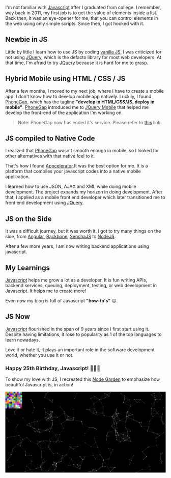 I'm not familiar with [Javascript](https://www.javascript.com/) after I graduated from college.
I remember, way back in 2011, my first job is to get the value of elements inside a list.
Back then, it was an eye-opener for me, that you can control elements in the web using only simple scripts. 
Since then, I got hooked with it.

## Newbie in JS
Little by little I learn how to use JS by coding [vanilla JS](http://vanilla-js.com/).
I was criticized for not using [JQuery](https://jquery.com/), which is the defacto library for most web developers.
At that time, I'm afraid to try [JQuery](https://jquery.com/) because it is hard for me to grasp.

## Hybrid Mobile using HTML / CSS / JS
After a few months, I moved to my next job, where I have to create a mobile app. 
I don't know how to develop mobile app natively. Luckily, 
I found [PhoneGap](https://phonegap.com/), which has the tagline **"develop in HTML/CSS/JS, deploy in mobile"**. [PhoneGap](https://phonegap.com/) introduced me to [JQuery Mobile](https://jquerymobile.com/) that helped me develop the front-end of the application I'm working on.

> Note: PhoneGap now has ended it's service. Please refer to [this](https://blog.phonegap.com/update-for-customers-using-phonegap-and-phonegap-build-cc701c77502c) link.

## JS compiled to Native Code
I realized that [PhoneGap](https://phonegap.com/) wasn't smooth enough in mobile, so I looked for other alternatives with that native feel to it.

That's how I found [Appcelerator](https://www.appcelerator.com/).It was the best option for me. 
It is a platform that compiles your javascript codes into a native mobile application.

I learned how to use JSON, AJAX and XML while doing mobile development. The project expands my horizon in doing development. After that, I applied as a mobile front end developer which later transitioned me to front end development using [JQuery](https://jquery.com/).

## JS on the Side

It was a difficult journey, but it was worth it. I got to try many things on the side, from [Angular](https://angular.io/), [Backbone](https://backbonejs.org/), [SenchaJS](https://www.sencha.com/products/extjs/) to [NodeJS](https://nodejs.org/en/).

After a few more years, I am now writing backend applications using javascript.

## My Learnings

[Javascript](https://www.javascript.com/) helps me grow a lot as a developer. It is fun  writing APIs, backend services, queuing, deployment, testing, or web development in Javascript. It helps me to create more!

Even now my blog is full of Javascript **"how-to's"** 😊.

## JS Now

[Javascript](https://www.javascript.com/) flourished in the span of 9 years since I first start using it. Despite having limitations, it rose to popularity as 1 of the top languages to learn nowadays. 

Love it or hate it, it plays an important role in the software development world, whether you use it or not.

### **Happy 25th Birthday, Javascript!** 🎉🎂🥳 

To show my love with JS, I recreated this [Node Garden](https://nodegarden.js.org/) to emphasize how beautiful Javascript is, in action!

![Node Garden](https://raw.githubusercontent.com/code-n-debug/cnd-blogs/main/07.%20Javascript%20in%20my%20Life/assets/a.gif)
